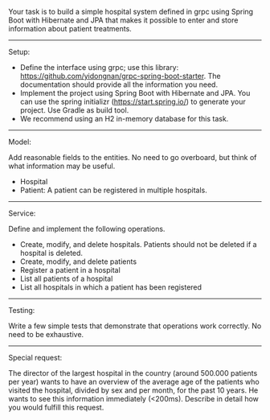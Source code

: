 Your task is to build a simple hospital system defined in grpc using Spring Boot with Hibernate and JPA that makes it possible to enter and store information about patient treatments.

------------------

Setup:

- Define the interface using grpc; use this library: https://github.com/yidongnan/grpc-spring-boot-starter. The documentation should provide all the information you need.
- Implement the project using Spring Boot with Hibernate and JPA. You can use the spring initializr (https://start.spring.io/) to generate your project. Use Gradle as build tool.
- We recommend using an H2 in-memory database for this task.

------------------
Model:

Add reasonable fields to the entities. No need to go overboard, but think of what information may be useful.

- Hospital
- Patient: A patient can be registered in multiple hospitals.

------------------

Service:

Define and implement the following operations.

- Create, modify, and delete hospitals. Patients should not be deleted if a hospital is deleted.
- Create, modify, and delete patients
- Register a patient in a hospital
- List all patients of a hospital
- List all hospitals in which a patient has been registered

------------------

Testing:

Write a few simple tests that demonstrate that operations work correctly. No need to be exhaustive.

------------------

Special request:

The director of the largest hospital in the country (around 500.000 patients per year) wants to have an overview of the average age of the patients who visited the hospital, divided by sex and per month, for the past 10 years. He wants to see this information immediately (<200ms). Describe in detail how you would fulfill this request.